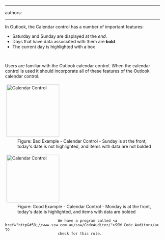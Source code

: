 

---
authors:

---




<span class='intro'> <p>
                    In Outlook, the Calendar control has a number of important features&#58;</p><ul><li>Saturday and Sunday are displayed at the <em>end</em>.</li><li>Days that have data associated with them are <strong>bold</strong></li><li>The current day is highlighted with a box</li></ul> </span>

<p>​</p><p>
                    Users are familiar with the Outlook calendar control. When the calendar control 
                    is used it should incorporate all of these features of the Outlook calendar 
                    control.</p><dl class="badImage"><dt>
                        <img src="http&#58;//www.ssw.com.au/ssw/Standards/Rules/Images/CalendarControlBad.gif" alt="Calendar Control" style="margin&#58;5px;width&#58;171px;" /></dt><dd>
                        Figure&#58; Bad Example - Calendar Control - Sunday is at the front, today's date is 
                        not highlighted, and items with data are not bolded</dd></dl><dl class="goodImage"><dt>
                        <img width="171" height="155" src="http&#58;//www.ssw.com.au/ssw/Standards/Rules/Images/CalendarControlGood.gif" alt="Calendar Control" style="margin&#58;5px;" /></dt><dd>
                        Figure&#58; Good Example - Calendar Control - Monday is at the front, today's date 
                        is highlighted, and items with data are bolded</dd></dl>
                
                    
                        
                            We have a program called <a href="http&#58;//www.ssw.com.au/ssw/CodeAuditor/">SSW Code Auditor</a> to 
                            check for this rule.


